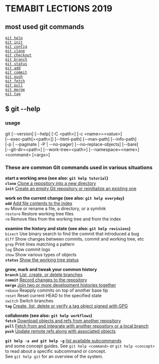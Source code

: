 # TEMABIT LECTIONS 2019

## most used git commands

[`git help`](#help)\
[`git init`](#init)\
[`git config`](#config)\
[`git clone`](#clone)\
[`git checkout`](#checkout)\
[`git branch`](#branch)\
[`git status`](#status)\
[`git add`](#add)\
[`git commit`](#commit)\
[`git push`](#push)\
[`git fetch`](#fetch)\
[`git pull`](#pull)\
[`git merge`](#merge)\
[`git tag`](#tag)

## $ git --help

### usage

git [--version] [--help] [-C \<path\>] [-c \<name\>=\<value\>] \
    [--exec-path[=\<path\>]] [--html-path] [--man-path] [--info-path] \
    [-p | --paginate | -P | --no-pager] [--no-replace-objects] [--bare] \
    [--git-dir=\<path\>] [--work-tree=\<path\>] [--namespace=\<name\>] \
    \<command\> [\<args\>]

### These are common Git commands used in various situations

**start a working area (see also: `git help tutorial`)** \
**<a name='clone'>`clone`**     [Clone a repository into a new directory]() \
**<a name='init'>`init`**      [Create an empty Git repository or reinitialize an existing one]()

**work on the current change (see also: `git help everyday`)** \
**<a name='add'>`add`**       [Add file contents to the index]() \
   `mv`        Move or rename a file, a directory, or a symlink \
   `restore`   Restore working tree files \
   `rm`        Remove files from the working tree and from the index

**examine the history and state (see also: `git help revisions`)** \
   `bisect`    Use binary search to find the commit that introduced a bug \
   `diff`      Show changes between commits, commit and working tree, etc \
   `grep`      Print lines matching a pattern \
   `log`       Show commit logs \
   `show`      Show various types of objects \
**<a name='status'>`status`**    [Show the working tree status]()

**grow, mark and tweak your common history** \
**<a name='branch'>`branch`**    [List, create, or delete branches](https://mirrors.edge.kernel.org/pub/software/scm/git/docs/user-manual.html#manipulating-branches) \
**<a name='commit'>`commit`**    [Record changes to the repository]() \
**<a name='merge'>`merge`**     [Join two or more development histories together]() \
   `rebase`    Reapply commits on top of another base tip \
   `reset`     Reset current HEAD to the specified state \
   `switch`    Switch branches \
**<a name='tag'>`tag`**       [Create, list, delete or verify a tag object signed with GPG]()

**collaborate (see also: `git help workflows`)** \
**<a name='fetch'>`fetch`**     [Download objects and refs from another repository]() \
**<a name='pull'>`pull`**      [Fetch from and integrate with another repository or a local branch]() \
**<a name='push'>`push`**      [Update remote refs along with associated objects]()

**<a name='help'>`git help -a and git help -g`** [list available subcommands]() \
and some concept guides. See `git help <command>` or `git help <concept>` \
to read about a specific subcommand or concept. \
See `git help git` for an overview of the system.